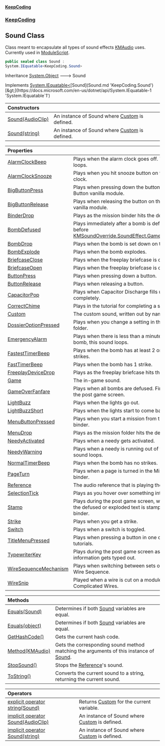 #### [KeepCoding](index.md 'index')
### [KeepCoding](KeepCoding.md 'KeepCoding')
## Sound Class
Class meant to encapsulate all types of sound effects [KMAudio](https://docs.microsoft.com/en-us/dotnet/api/KMAudio 'KMAudio') uses. Currently used in [ModuleScript](ModuleScript.md 'KeepCoding.ModuleScript').  
```csharp
public sealed class Sound :
System.IEquatable<KeepCoding.Sound>
```

Inheritance [System.Object](https://docs.microsoft.com/en-us/dotnet/api/System.Object 'System.Object') &#129106; Sound  

Implements [System.IEquatable&lt;](https://docs.microsoft.com/en-us/dotnet/api/System.IEquatable-1 'System.IEquatable`1')[Sound](Sound.md 'KeepCoding.Sound')[&gt;](https://docs.microsoft.com/en-us/dotnet/api/System.IEquatable-1 'System.IEquatable`1')  

| Constructors | |
| :--- | :--- |
| [Sound(AudioClip)](Sound..ctor.hIDiGbTX3EJcCHwWr4+itA.md 'KeepCoding.Sound.Sound(AudioClip)') | An instance of Sound where [Custom](Sound.Custom.md 'KeepCoding.Sound.Custom') is defined.<br/> |
| [Sound(string)](Sound..ctor.SEB2CwcDvjVVhxlQhJ3X9Q.md 'KeepCoding.Sound.Sound(string)') | An instance of Sound where [Custom](Sound.Custom.md 'KeepCoding.Sound.Custom') is defined.<br/> |

| Properties | |
| :--- | :--- |
| [AlarmClockBeep](Sound.AlarmClockBeep.md 'KeepCoding.Sound.AlarmClockBeep') | Plays when the alarm clock goes off. This sound loops.<br/> |
| [AlarmClockSnooze](Sound.AlarmClockSnooze.md 'KeepCoding.Sound.AlarmClockSnooze') | Plays when you hit snooze button on the alarm clock.<br/> |
| [BigButtonPress](Sound.BigButtonPress.md 'KeepCoding.Sound.BigButtonPress') | Plays when pressing down the button on the Big Button vanilla module.<br/> |
| [BigButtonRelease](Sound.BigButtonRelease.md 'KeepCoding.Sound.BigButtonRelease') | Plays when releasing the button on the Big Button vanilla module.<br/> |
| [BinderDrop](Sound.BinderDrop.md 'KeepCoding.Sound.BinderDrop') | Plays as the mission binder hits the desk.<br/> |
| [BombDefused](Sound.BombDefused.md 'KeepCoding.Sound.BombDefused') | Plays immediately after a bomb is defused. Plays before [KMSoundOverride.SoundEffect.GameOverFanfare](https://docs.microsoft.com/en-us/dotnet/api/KMSoundOverride.SoundEffect.GameOverFanfare 'KMSoundOverride.SoundEffect.GameOverFanfare').<br/> |
| [BombDrop](Sound.BombDrop.md 'KeepCoding.Sound.BombDrop') | Plays when the bomb is set down on the desk.<br/> |
| [BombExplode](Sound.BombExplode.md 'KeepCoding.Sound.BombExplode') | Plays when the bomb explodes.<br/> |
| [BriefcaseClose](Sound.BriefcaseClose.md 'KeepCoding.Sound.BriefcaseClose') | Plays when the freeplay briefcase is closed.<br/> |
| [BriefcaseOpen](Sound.BriefcaseOpen.md 'KeepCoding.Sound.BriefcaseOpen') | Plays when the freeplay briefcase is opened.<br/> |
| [ButtonPress](Sound.ButtonPress.md 'KeepCoding.Sound.ButtonPress') | Plays when pressing down a button.<br/> |
| [ButtonRelease](Sound.ButtonRelease.md 'KeepCoding.Sound.ButtonRelease') | Plays when releasing a button.<br/> |
| [CapacitorPop](Sound.CapacitorPop.md 'KeepCoding.Sound.CapacitorPop') | Plays when Capacitor Discharge fills up completely.<br/> |
| [CorrectChime](Sound.CorrectChime.md 'KeepCoding.Sound.CorrectChime') | Plays in the tutorial for completing a step correctly.<br/> |
| [Custom](Sound.Custom.md 'KeepCoding.Sound.Custom') | The custom sound, written out by name.<br/> |
| [DossierOptionPressed](Sound.DossierOptionPressed.md 'KeepCoding.Sound.DossierOptionPressed') | Plays when you change a setting in the menu folder.<br/> |
| [EmergencyAlarm](Sound.EmergencyAlarm.md 'KeepCoding.Sound.EmergencyAlarm') | Plays when there is less than a minute left on the bomb, this sound loops.<br/> |
| [FastestTimerBeep](Sound.FastestTimerBeep.md 'KeepCoding.Sound.FastestTimerBeep') | Plays when the bomb has at least 2 or more strikes.<br/> |
| [FastTimerBeep](Sound.FastTimerBeep.md 'KeepCoding.Sound.FastTimerBeep') | Plays when the bomb has 1 strike.<br/> |
| [FreeplayDeviceDrop](Sound.FreeplayDeviceDrop.md 'KeepCoding.Sound.FreeplayDeviceDrop') | Plays as the freeplay briefcase hits the desk.<br/> |
| [Game](Sound.Game.md 'KeepCoding.Sound.Game') | The in-game sound.<br/> |
| [GameOverFanfare](Sound.GameOverFanfare.md 'KeepCoding.Sound.GameOverFanfare') | Plays when all bombs are defused. Finishes before the post game screen.<br/> |
| [LightBuzz](Sound.LightBuzz.md 'KeepCoding.Sound.LightBuzz') | Plays when the lights go out.<br/> |
| [LightBuzzShort](Sound.LightBuzzShort.md 'KeepCoding.Sound.LightBuzzShort') | Plays when the lights start to come back on.<br/> |
| [MenuButtonPressed](Sound.MenuButtonPressed.md 'KeepCoding.Sound.MenuButtonPressed') | Plays when you start a mission from the mission binder.<br/> |
| [MenuDrop](Sound.MenuDrop.md 'KeepCoding.Sound.MenuDrop') | Plays as the mission folder hits the desk.<br/> |
| [NeedyActivated](Sound.NeedyActivated.md 'KeepCoding.Sound.NeedyActivated') | Plays when a needy gets activated.<br/> |
| [NeedyWarning](Sound.NeedyWarning.md 'KeepCoding.Sound.NeedyWarning') | Plays when a needy is running out of time. This sound loops.<br/> |
| [NormalTimerBeep](Sound.NormalTimerBeep.md 'KeepCoding.Sound.NormalTimerBeep') | Plays when the bomb has no strikes.<br/> |
| [PageTurn](Sound.PageTurn.md 'KeepCoding.Sound.PageTurn') | Plays when a page is turned in the Missions binder.<br/> |
| [Reference](Sound.Reference.md 'KeepCoding.Sound.Reference') | The audio reference that is playing the sound.<br/> |
| [SelectionTick](Sound.SelectionTick.md 'KeepCoding.Sound.SelectionTick') | Plays as you hover over something interactable.<br/> |
| [Stamp](Sound.Stamp.md 'KeepCoding.Sound.Stamp') | Plays during the post game screen, when either the defused or exploded text is stamped onto the binder.<br/> |
| [Strike](Sound.Strike.md 'KeepCoding.Sound.Strike') | Plays when you get a strike.<br/> |
| [Switch](Sound.Switch.md 'KeepCoding.Sound.Switch') | Plays when a switch is toggled.<br/> |
| [TitleMenuPressed](Sound.TitleMenuPressed.md 'KeepCoding.Sound.TitleMenuPressed') | Plays when pressing a button in one of the tutorials.<br/> |
| [TypewriterKey](Sound.TypewriterKey.md 'KeepCoding.Sound.TypewriterKey') | Plays during the post game screen as the mission information gets typed out.<br/> |
| [WireSequenceMechanism](Sound.WireSequenceMechanism.md 'KeepCoding.Sound.WireSequenceMechanism') | Plays when switching between sets of wires in Wire Sequence.<br/> |
| [WireSnip](Sound.WireSnip.md 'KeepCoding.Sound.WireSnip') | Played when a wire is cut on a module like Complicated Wires.<br/> |

| Methods | |
| :--- | :--- |
| [Equals(Sound)](Sound.Equals.c6uGonaS3e4ASyDzvkttuw.md 'KeepCoding.Sound.Equals(KeepCoding.Sound)') | Determines if both [Sound](Sound.md 'KeepCoding.Sound') variables are equal.<br/> |
| [Equals(object)](Sound.Equals.FPfKaUiVpkRnA41gfKxjYQ.md 'KeepCoding.Sound.Equals(object)') | Determines if both [Sound](Sound.md 'KeepCoding.Sound') variables are equal.<br/> |
| [GetHashCode()](Sound.GetHashCode().md 'KeepCoding.Sound.GetHashCode()') | Gets the current hash code.<br/> |
| [Method(KMAudio)](Sound.Method.24QuhqsELxRIr9EQ4sXIPg.md 'KeepCoding.Sound.Method(KMAudio)') | Gets the corresponding sound method matching the arguments of this instance of [Sound](Sound.md 'KeepCoding.Sound').<br/> |
| [StopSound()](Sound.StopSound().md 'KeepCoding.Sound.StopSound()') | Stops the [Reference](Sound.Reference.md 'KeepCoding.Sound.Reference')'s sound.<br/> |
| [ToString()](Sound.ToString().md 'KeepCoding.Sound.ToString()') | Converts the current sound to a string, returning the current sound.<br/> |

| Operators | |
| :--- | :--- |
| [explicit operator string(Sound)](Sound.op_Explicit.iRGhnmJkgxDgJ9AH9Ez1Iw.md 'KeepCoding.Sound.op_Explicit string(KeepCoding.Sound)') | Returns [Custom](Sound.Custom.md 'KeepCoding.Sound.Custom') for the current variable.<br/> |
| [implicit operator Sound(AudioClip)](Sound.op_Implicit.1VVtMvd0MhUc57.Uh+cStw.md 'KeepCoding.Sound.op_Implicit KeepCoding.Sound(AudioClip)') | An instance of Sound where [Custom](Sound.Custom.md 'KeepCoding.Sound.Custom') is defined.<br/> |
| [implicit operator Sound(string)](Sound.op_Implicit.9LcqouHaO9eloVUnV6Vf5A.md 'KeepCoding.Sound.op_Implicit KeepCoding.Sound(string)') | An instance of Sound where [Custom](Sound.Custom.md 'KeepCoding.Sound.Custom') is defined.<br/> |
